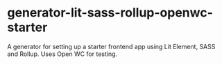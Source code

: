 # generator-lit-sass-rollup-openwc-starter
A generator for setting up a starter frontend app using Lit Element, SASS and Rollup. Uses Open WC for testing.
